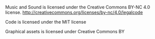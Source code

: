 Music and Sound is licensed under the Creative Commons BY-NC 4.0 license.
http://creativecommons.org/licenses/by-nc/4.0/legalcode

Code is licensed under the MIT license

Graphical assets is licensed under Creative Commons BY